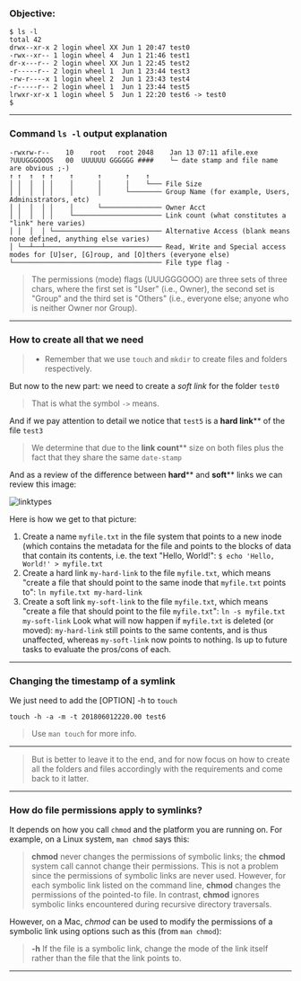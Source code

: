 ### Objective:
```
$ ls -l
total 42
drwx--xr-x 2 login wheel XX	Jun 1 20:47 test0
-rwx--xr-- 1 login wheel 4	Jun 1 21:46 test1
dr-x---r-- 2 login wheel XX	Jun 1 22:45 test2
-r-----r-- 2 login wheel 1	Jun 1 23:44 test3
-rw-r----x 1 login wheel 2	Jun 1 23:43 test4
-r-----r-- 2 login wheel 1	Jun 1 23:44 test5
lrwxr-xr-x 1 login wheel 5	Jun 1 22:20 test6 -> test0
$
```

------------------------------------------
### Command `ls -l` output explanation
```
-rwxrw-r--    10    root   root 2048    Jan 13 07:11 afile.exe
?UUUGGGOOOS   00  UUUUUU GGGGGG ####    └─ date stamp and file name are obvious ;-)
↑ ↑  ↑  ↑ ↑    ↑      ↑      ↑    ↑
│ │  │  │ │    │      │      │    └─── File Size
│ │  │  │ │    │      │      └──────── Group Name (for example, Users, Administrators, etc)
│ │  │  │ │    │      └─────────────── Owner Acct
│ │  │  │ │    └────────────────────── Link count (what constitutes a "link" here varies)
│ │  │  │ └─────────────────────────── Alternative Access (blank means none defined, anything else varies)
│ └──┴──┴───────────────────────────── Read, Write and Special access modes for [U]ser, [G]roup, and [O]thers (everyone else)
└───────────────────────────────────── File type flag -
```
>The permissions (mode) flags (UUUGGGOOO) are three sets of three chars, where
the first set is "User" (i.e., Owner), the second set is "Group" and the third
set is "Others" (i.e., everyone else; anyone who is neither Owner nor Group).

------------------------------------------
### How to create all that we need

> * Remember that we use `touch` and `mkdir` to create files and folders
respectively.

But now to the new part: we need to create a _soft link_ for the folder `test0`
> That is what the symbol `->` means.

And if we pay attention to detail we notice that `test5` is a __hard link__**
of the file `test3`
> We determine that due to the __link count__** size on both files plus the
fact that they share the same `date-stamp`

And as a review of the difference between __hard__** and __soft__** links we can
review this image:

![linktypes](https://raw.githubusercontent.com/idevHive/42/master/Piscines/C/Day00/resources/picts/hard-link_vs_soft-link.jpg "Hard Link vs Soft Link")

Here is how we get to that picture:
1. Create a name `myfile.txt` in the file system that points to a new inode
(which contains the metadata for the file and points to the blocks of data that
contain its contents, i.e. the text "Hello, World!":
`$ echo 'Hello, World!' > myfile.txt`
2. Create a hard link `my-hard-link` to the file `myfile.txt`, which means
"create a file that should point to the same inode that `myfile.txt` points to":
`ln myfile.txt my-hard-link`
3. Create a soft link `my-soft-link` to the file `myfile.txt`, which means
"create a file that should point to the file `myfile.txt`":
`ln -s myfile.txt my-soft-link`
Look what will now happen if `myfile.txt` is deleted (or moved): `my-hard-link`
still points to the same contents, and is thus unaffected, whereas
`my-soft-link` now points to nothing. Is up to future tasks to evaluate the
pros/cons of each.

------------------------------------------
### Changing the timestamp of a symlink
We just need to add the [OPTION] -h to `touch`
```
touch -h -a -m -t 201806012220.00 test6
```
> Use `man touch` for more info.

------------------------------------------

> But is better to leave it to the end, and for now focus on how to create all
the folders and files accordingly with the requirements and come back to it
latter.

------------------------------------------
### How do file permissions apply to symlinks?
It depends on how you call `chmod` and the platform you are running on.
For example, on a Linux system, `man chmod` says this:
>**chmod**  never changes the permissions of symbolic links; the **chmod**
system call cannot change their permissions.  This is not a problem since the
permissions of symbolic links are never used.  However, for each symbolic link
listed on the command line, **chmod** changes the permissions of the pointed-to
file. In contrast, **chmod** ignores symbolic links encountered during recursive
directory traversals.

However, on a Mac, _chmod_ can be used to modify the permissions of a symbolic
link using options such as this (from `man chmod`):
>**-h** If the file is a symbolic link, change the mode of the link itself
rather than the file that the link points to.

------------------------------------------